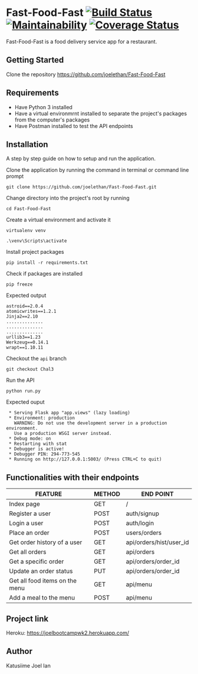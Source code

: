 # Fast-Food-Fast [![Build Status](https://travis-ci.org/joelethan/Fast-Food-Fast.svg?branch=CI-travis)](https://travis-ci.org/joelethan/Fast-Food-Fast) [![Maintainability](https://api.codeclimate.com/v1/badges/0d7befbf06875d2ca626/maintainability)](https://codeclimate.com/github/joelethan/Fast-Food-Fast/maintainability) [![Coverage Status](https://coveralls.io/repos/github/joelethan/Fast-Food-Fast/badge.svg?branch=CI-travis)](https://coveralls.io/github/joelethan/Fast-Food-Fast?branch=CI-travis)
Fast-Food-Fast is a food delivery service app for a restaurant.

## Getting Started

 Clone the repository https://github.com/joelethan/Fast-Food-Fast

## Requirements

- Have Python 3 installed
- Have a virtual environmrnt installed to separate the project's packages from the computer's packages
- Have Postman installed to test the API endpoints

## Installation
A step by step guide on how to setup and run the application. 

 Clone the application by running the command in terminal or command line prompt
```
git clone https://github.com/joelethan/Fast-Food-Fast.git
```
 Change directory into the project's root by running
```
cd Fast-Food-Fast
```

 Create a virtual environment and activate it
```
virtualenv venv
```
```
.\venv\Scripts\activate
```

 Install project packages
```
pip install -r requirements.txt
```

 Check if packages are installed
```
pip freeze
```

Expected output
```
astroid==2.0.4
atomicwrites==1.2.1
Jinja2==2.10
..............
..............
..............
urllib3==1.23
Werkzeug==0.14.1
wrapt==1.10.11
```

 Checkout the `api` branch
```
git checkout Chal3
```

 Run the API
```
python run.py
```

 Expected ouput
```
 * Serving Flask app "app.views" (lazy loading)
 * Environment: production
   WARNING: Do not use the development server in a production environment.
   Use a production WSGI server instead.
 * Debug mode: on
 * Restarting with stat
 * Debugger is active!
 * Debugger PIN: 294-773-545
 * Running on http://127.0.0.1:5003/ (Press CTRL+C to quit)
```
## Functionalities with their endpoints

| FEATURE | METHOD | END POINT|
| --- | --- |--- |
| Index page | GET | / 
|Register a user | POST | auth/signup |
| Login a user | POST | auth/login |
| Place an order | POST | users/orders|
| Get order history of a user | GET | api/orders/hist/user_id |
| Get all orders | GET | api/orders |
| Get a specific order | GET| api/orders/order_id |
| Update an order status | PUT | api/orders/order_id |
| Get all food items on the menu| GET | api/menu |
| Add a meal to the menu | POST| api/menu |

## Project link
Heroku: https://joelbootcampwk2.herokuapp.com/

## Author

Katusiime Joel Ian
